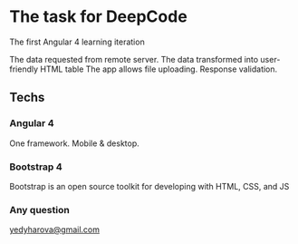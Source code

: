 # The task for DeepCode

The first Angular 4 learning iteration

The data requested from remote server.
The data transformed into user-friendly HTML table 
The app allows file uploading.
Response validation.

## Techs

### Angular 4

One framework.
Mobile & desktop.

### Bootstrap 4

Bootstrap is an open source toolkit for developing with HTML, CSS, and JS

### Any question

yedyharova@gmail.com
